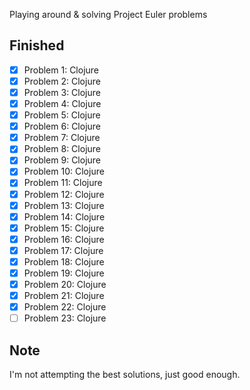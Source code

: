 Playing around & solving Project Euler problems

## Finished

- [X] Problem 1: Clojure
- [X] Problem 2: Clojure
- [X] Problem 3: Clojure
- [X] Problem 4: Clojure
- [X] Problem 5: Clojure
- [X] Problem 6: Clojure
- [X] Problem 7: Clojure
- [X] Problem 8: Clojure
- [X] Problem 9: Clojure
- [X] Problem 10: Clojure
- [X] Problem 11: Clojure
- [X] Problem 12: Clojure
- [X] Problem 13: Clojure
- [X] Problem 14: Clojure
- [X] Problem 15: Clojure
- [X] Problem 16: Clojure
- [X] Problem 17: Clojure
- [X] Problem 18: Clojure
- [X] Problem 19: Clojure
- [X] Problem 20: Clojure
- [X] Problem 21: Clojure
- [X] Problem 22: Clojure
- [ ] Problem 23: Clojure

## Note

I'm not attempting the best solutions, just good enough.
